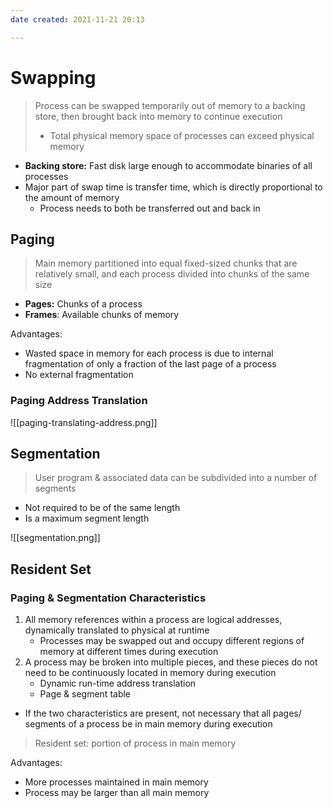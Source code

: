 ```yaml
---
date created: 2021-11-21 20:13

---
```


# Swapping

> Process can be swapped temporarily out of memory to a backing store, then brought back into memory to continue execution
>
> - Total physical memory space of processes can exceed physical memory

- **Backing store:** Fast disk large enough to accommodate binaries of all processes
- Major part of swap time is transfer time, which is directly proportional to the amount of memory
  - Process needs to both be transferred out and back in

## Paging

> Main memory partitioned into equal fixed-sized chunks that are relatively small, and each process divided into chunks of the same size

- **Pages:** Chunks of a process
- **Frames**: Available chunks of memory

Advantages:

- Wasted space in memory for each process is due to internal fragmentation of only a fraction of the last page of a process
- No external fragmentation

### Paging Address Translation

![[paging-translating-address.png]]

## Segmentation

> User program & associated data can be subdivided into a number of segments

- Not required to be of the same length
- Is a maximum segment length

![[segmentation.png]]

## Resident Set

### Paging & Segmentation Characteristics

1. All memory references within a process are logical addresses, dynamically translated to physical at runtime
   - Processes may be swapped out and occupy different regions of memory at different times during execution
2. A process may be broken into multiple pieces, and these pieces do not need to be continuously located in memory during execution
   - Dynamic run-time address translation
   - Page & segment table

- If the two characteristics are present, not necessary that all pages/ segments of a process be in main memory during execution

> Resident set: portion of process in main memory

Advantages:

- More processes maintained in main memory
- Process may be larger than all main memory
